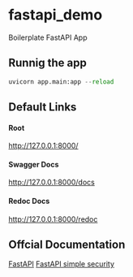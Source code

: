 # fastapi_demo

Boilerplate FastAPI App

## Runnig the app

```python
uvicorn app.main:app --reload
```

## Default Links

#### Root

http://127.0.0.1:8000/

#### Swagger Docs

http://127.0.0.1:8000/docs

#### Redoc Docs

http://127.0.0.1:8000/redoc

## Offcial Documentation

[FastAPI](https://fastapi.tiangolo.com/)
[FastAPI simple security](https://github.com/mrtolkien/fastapi_simple_security)
